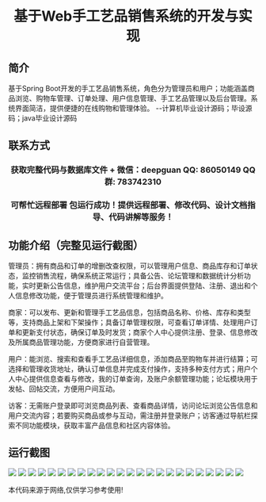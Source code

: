 <p><h1 align="center">基于Web手工艺品销售系统的开发与实现</h1></p>

## 简介
基于Spring Boot开发的手工艺品销售系统，角色分为管理员和用户；功能涵盖商品浏览、购物车管理、订单处理、用户信息管理、手工艺品管理以及后台管理。系统界面简洁，提供便捷的在线购物和管理体验。    --计算机毕业设计源码；毕设源码；java毕业设计源码


## 联系方式
<p><h3 align="center">获取完整代码与数据库文件 + 微信：deepguan QQ: 86050149 QQ群: 783742310</h3></p>
<p><h3 align="center">可帮忙远程部署 包运行成功！提供远程部署、修改代码、设计文档指导、代码讲解等服务！</h3></p>

## 功能介绍（完整见运行截图）
管理员：拥有商品和订单的增删改查权限，可以管理用户信息、商品库存和订单状态，监控销售流程，确保系统正常运行；具备公告、论坛管理和数据统计分析功能，实时更新公告信息，维护用户交流平台；后台界面提供登陆、注册、退出和个人信息修改功能，便于管理员进行系统管理和维护。

商家：可以发布、更新和管理手工艺品信息，包括商品名称、价格、库存和类型等，支持商品上架和下架操作；具备订单管理权限，可查看订单详情、处理用户订单和更新支付状态，确保订单及时发货；商家个人中心提供注册、登录、信息修改及所属商品管理功能，方便商家进行自营管理。

用户：能浏览、搜索和查看手工艺品详细信息，添加商品至购物车并进行结算；可选择和管理收货地址，确认订单信息并完成支付操作，支持多种支付方式；用户个人中心提供信息查看与修改，我的订单查询，及账户余额管理功能；论坛模块用于发帖、回帖交流，方便用户间互动。

访客：无需账户登录即可浏览商品列表、查看商品详情，访问论坛浏览公告信息和用户交流内容；若要购买商品或参与互动，需注册并登录账户；访客通过导航栏探索不同功能模块，获取丰富产品信息和社区内容体验。


## 运行截图
![](img/001.jpg)
![](img/002.jpg)
![](img/003.jpg)
![](img/004.jpg)
![](img/005.jpg)
![](img/006.jpg)
![](img/007.jpg)
![](img/008.jpg)
![](img/009.jpg)
![](img/010.jpg)
![](img/011.jpg)
![](img/012.jpg)
![](img/013.jpg)
![](img/014.jpg)
![](img/015.jpg)
![](img/016.jpg)
![](img/017.jpg)
![](img/018.jpg)
![](img/019.jpg)
![](img/020.jpg)
![](img/021.jpg)
![](img/022.jpg)
![](img/023.jpg)
![](img/024.jpg)

<p>本代码来源于网络,仅供学习参考使用!</p>

